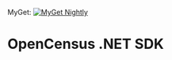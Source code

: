 MyGet: [![MyGet Nightly](https://img.shields.io/myget/opencensus/vpre/OpenCensus.svg)](https://www.myget.org/feed/opencensus/package/nuget/OpenCensus)

# OpenCensus .NET SDK


